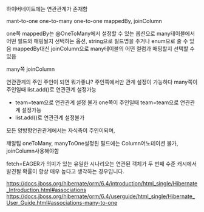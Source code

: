 하이버네이트에는 연관관계가 존재함

mant-to-one
one-to-many
one-to-one
mappedBy, joinColumn

one쪽
mappedBy는 @OneToMany에서 설정할 수 있는 옵션으로 many테이블에서 어떤 필드와 매핑될지 선택하는 옵션, string으로 필드명을 주거나 enum으로 줄 수 있음
mappedBy대신 joinColumn으로 many테이블의 어떤 컬럼과 매핑할지 선택할 수 있음

many쪽
joinColumn

연관관계의 주인
주인이 되면 뭐가좋냐?
주인쪽에서만 관계 설정이 가능하다
many쪽이 주인일때 list.add()로 연관관계 설정가능
- team=team으로 연관관계 설정 불가
one쪽이 주인일때 team=team으로 연관관계 설정가능
- list.add()로 연관관계 설정불가

모든 양방향연관관계에서는 자식측이 주인이되며, 

꺠알팁
oneToMany, manyToOne설정된 필드에는 Column어노테이션 불가, joinColumn사용해야함


fetch=EAGER가 의미가 있는 유일한 시나리오는 연관된 객체가 두 번째 수준 캐시에서 발견될 확률이 항상 매우 높다고 생각하는 경우입니다. 


https://docs.jboss.org/hibernate/orm/6.4/introduction/html_single/Hibernate_Introduction.html#associations
https://docs.jboss.org/hibernate/orm/6.4/userguide/html_single/Hibernate_User_Guide.html#associations-many-to-one